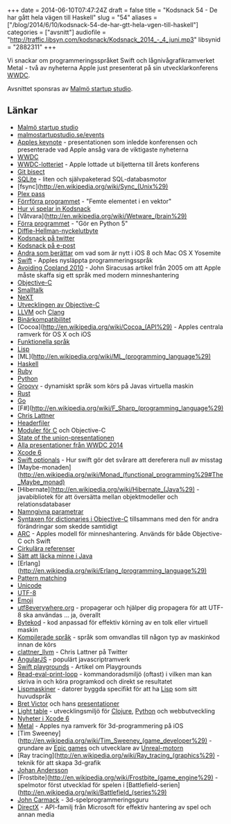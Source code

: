 +++
date = 2014-06-10T07:47:24Z
draft = false
title = "Kodsnack 54 - De har gått hela vägen till Haskell"
slug = "54"
aliases = ["/blog/2014/6/10/kodsnack-54-de-har-gtt-hela-vgen-till-haskell"]
categories = ["avsnitt"]
audiofile = "http://traffic.libsyn.com/kodsnack/Kodsnack_2014_-_4_juni.mp3"
libsynid = "2882311"
+++

Vi snackar om programmeringsspråket Swift och lågnivågrafikramverket Metal - två av nyheterna Apple just presenterat på sin utvecklarkonferens [WWDC](https://developer.apple.com/wwdc/).

Avsnittet sponsras av [Malmö startup studio](http://malmostartupstudio.se/).

## Länkar ##

* [Malmö startup studio](http://malmostartupstudio.se/)
* [malmostartupstudio.se/events](http://www.malmostartupstudio.se/events/)
* [Apples keynote](http://www.apple.com/apple-events/june-2014/) - presentationen som inledde konferensen och presenterade vad Apple ansåg vara de viktigaste nyheterna
* [WWDC](http://developer.apple.com/wwdc/)
* [WWDC-lotteriet](http://www.macworld.com/article/2139282/apples-2014-wwdc-is-june-2-6-tickets-available-by-lottery.html) - Apple lottade ut biljetterna till årets konferens
* [Git bisect](http://git-scm.com/docs/git-bisect)
* [SQLite](http://www.sqlite.org) - liten och självpaketerad SQL-databasmotor
* [fsync](http://en.wikipedia.org/wiki/Sync_(Unix%29)
* [Plex pass](https://support.plex.tv/hc/en-us/articles/200288566-What-is-Plex-Pass)
* [Förrförra programmet](http://kodsnack.se/blog/2014/5/26/kodsnack-52-en-full-c-kompilator-som-sista-steget) - "Femte elementet i en vektor"
* [Hur vi spelar in Kodsnack](http://kodsnack.se/blog/2013/7/14/kodsnack-23-hur-vi-snackar-kod)
* [Våtvara](http://en.wikipedia.org/wiki/Wetware_(brain%29)
* [Förra programmet](http://kodsnack.se/blog/2014/5/31/kodsnack-53-gr-en-python-5) - "Gör en Python 5"
* [Diffie-Hellman-nyckelutbyte](http://en.wikipedia.org/wiki/Diffie-Hellman_key_exchange)
* [Kodsnack på twitter](https://twitter.com/KodSnack)
* [Kodsnack på e-post](mailto:info@kodsnack.se)
* [Andra som berättar](http://macworld.idg.se/2.1038/1.564662/alla-nyheterna-i-os-x-yosemite-och-ios-8) om vad som är nytt i iOS 8 och Mac OS X Yosemite
* [Swift](https://developer.apple.com/swift/) - Apples nysläppta programmeringsspråk
* [Avoiding Copland 2010](http://arstechnica.com/staff/2005/09/1372/) - John Siracusas artikel från 2005 om att Apple måste skaffa sig ett språk med modern minneshantering
* [Objective-C](http://en.wikipedia.org/wiki/Objective-C)
* [Smalltalk](http://en.wikipedia.org/wiki/Smalltalk)
* [NeXT](http://en.wikipedia.org/wiki/NeXT)
* [Utvecklingen av Objective-C](http://en.wikipedia.org/wiki/Objective-C#History)
* [LLVM](http://en.wikipedia.org/wiki/Llvm) och [Clang](http://en.wikipedia.org/wiki/Clang)
* [Binärkompatibilitet](http://en.wikipedia.org/wiki/Binary_compatible)
* [Cocoa](http://en.wikipedia.org/wiki/Cocoa_(API%29) - Apples centrala ramverk för OS X och iOS
* [Funktionella språk](http://en.wikipedia.org/wiki/Functional_programming_language)
* [Lisp](http://en.wikipedia.org/wiki/Lisp_programming_language)
* [ML](http://en.wikipedia.org/wiki/ML_(programming_language%29)
* [Haskell](http://www.haskell.org/haskellwiki/Haskell)
* [Ruby](https://www.ruby-lang.org)
* [Python](https://www.python.org)
* [Groovy](http://groovy.codehaus.org) - dynamiskt språk som körs på Javas virtuella maskin
* [Rust](http://www.rust-lang.org/)
* [Go](http://golang.org/)
* [F#](http://en.wikipedia.org/wiki/F_Sharp_(programming_language%29)
* [Chris Lattner](http://nondot.org/sabre/)
* [Headerfiler](http://en.wikipedia.org/wiki/Include_directive)
* [Moduler för C](http://clang.llvm.org/docs/Modules.html) och Objective-C
* [State of the union-presentationen](http://devstreaming.apple.com/videos/wwdc/2014/102xxw2o82y78a4/102/102_hd_platforms_state_of_the_union.mov?dl=1)
* [Alla presentationer från WWDC 2014](https://developer.apple.com/videos/wwdc/2014/)
* [Xcode 6](https://developer.apple.com/xcode/)
* [Swift optionals](https://medium.com/programming-stories/swift-optionals-a10dcfd8aab5) - Hur swift gör det svårare att dereferera null av misstag
* [Maybe-monaden](http://en.wikipedia.org/wiki/Monad_(functional_programming%29#The_Maybe_monad)
* [Hibernate](http://en.wikipedia.org/wiki/Hibernate_(Java%29) - javabibliotek för att översätta mellan objektmodeller och relationsdatabaser
* [Namngivna parametrar](http://en.wikipedia.org/wiki/Named_parameter)
* [Syntaxen för dictionaries i Objective-C](http://joris.kluivers.nl/blog/2012/03/13/new-objectivec-literal-syntax/) tillsammans med den för andra förändringar som skedde samtidigt
* [ARC](http://en.wikipedia.org/wiki/Automatic_Reference_Counting) - Apples modell för minneshantering. Används för både Objective-C och Swift
* [Cirkulära referenser](http://en.wikipedia.org/wiki/Circular_reference)
* [Sätt att läcka minne i Java](http://stackoverflow.com/questions/6470651/creating-a-memory-leak-with-java)
* [Erlang](http://en.wikipedia.org/wiki/Erlang_(programming_language%29)
* [Pattern matching](http://en.wikipedia.org/wiki/Pattern_matching)
* [Unicode](http://en.wikipedia.org/wiki/Unicode)
* [UTF-8](http://en.wikipedia.org/wiki/Utf-8)
* [Emoji](http://en.wikipedia.org/wiki/Emoji)
* [utf8everywhere.org](http://www.utf8everywhere.org) - propagerar och hjälper dig propagera för att UTF-8 ska användas … ja, överallt
* [Bytekod](http://en.wikipedia.org/wiki/Byte_code) - kod anpassad för effektiv körning av en tolk eller virtuell maskin
* [Kompilerade språk](http://en.wikipedia.org/wiki/Compiled_language) - språk som omvandlas till någon typ av maskinkod innan de körs
* [clattner_llvm](https://twitter.com/clattner_llvm) - Chris Lattner på Twitter
* [AngularJS](https://angularjs.org) - populärt javascriptramverk
* [Swift playgrounds](http://www.bytearray.org/?p=5265) - Artikel om Playgrounds
* [Read-eval-print-loop](http://en.wikipedia.org/wiki/Read-eval-print_loop) - kommandoradsmiljö (oftast) i vilken man kan skriva in och köra programkod och direkt se resultatet
* [Lispmaskiner](http://en.wikipedia.org/wiki/Lisp_machine) - datorer byggda specifikt för att ha [Lisp](http://en.wikipedia.org/wiki/Lisp_programming_language) som sitt huvudspråk
* [Bret Victor](http://worrydream.com) och hans [presentationer](http://worrydream.com/#!/InventingOnPrinciple)
* [Light table](http://www.lighttable.com) - utvecklingsmiljö för [Clojure](http://clojure.org), [Python](https://www.python.org) och webbutveckling
* [Nyheter i Xcode 6](https://developer.apple.com/xcode/)
* [Metal](https://developer.apple.com/library/prerelease/ios/documentation/Miscellaneous/Conceptual/MTLProgGuide/Introduction/Introduction.html) - Apples nya ramverk för 3d-programmering på iOS
* [Tim Sweeney](http://en.wikipedia.org/wiki/Tim_Sweeney_(game_developer%29) - grundare av [Epic games](http://en.wikipedia.org/wiki/Epic_Games) och utvecklare av [Unreal-motorn](http://en.wikipedia.org/wiki/Unreal_Engine)
* [Ray tracing](http://en.wikipedia.org/wiki/Ray_tracing_(graphics%29) - teknik för att skapa 3d-grafik
* [Johan Andersson](https://twitter.com/repi)
* [Frostbite](http://en.wikipedia.org/wiki/Frostbite_(game_engine%29) - spelmotor först utvecklad för spelen i [Battlefield-serien](http://en.wikipedia.org/wiki/Battlefield_(series%29)
* [John Carmack](http://en.wikipedia.org/wiki/John_carmack) - 3d-spelprogrammeringsguru
* [DirectX](http://en.wikipedia.org/wiki/Direct_X) - API-familj från Microsoft för effektiv hantering av spel och annan media

